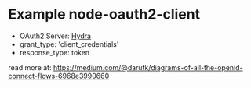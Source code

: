 # Example node-oauth2-client

* OAuth2 Server: [Hydra](https://github.com/ory/hydra)
* grant_type: 'client_credentials'
* response_type: token

read more at: https://medium.com/@darutk/diagrams-of-all-the-openid-connect-flows-6968e3990660
